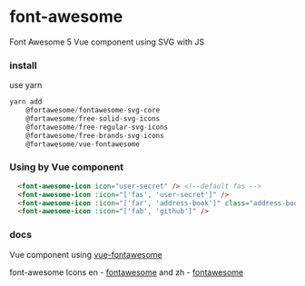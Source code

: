 # font-awesome
Font Awesome 5 Vue component using SVG with JS

### install
use yarn
``` javascript
yarn add
    @fortawesome/fontawesome-svg-core 
    @fortawesome/free-solid-svg-icons 
    @fortawesome/free-regular-svg-icons    
    @fortawesome/free-brands-svg-icons   
    @fortawesome/vue-fontawesome
```
### Using by Vue component
```html
  <font-awesome-icon icon="user-secret" /> <!--default fas -->
  <font-awesome-icon :icon="['fas', 'user-secret']" />
  <font-awesome-icon :icon="['far', 'address-book']" class="address-book" />
  <font-awesome-icon :icon="['fab', 'github']" />
```

### docs
Vue component using  [vue-fontawesome](https://github.com/FortAwesome/vue-fontawesome)

font-awesome Icons en - [fontawesome](https://fontawesome.com/) and zh - [fontawesome](http://fa5.dashgame.com/#/%E5%9B%BE%E6%A0%87)
